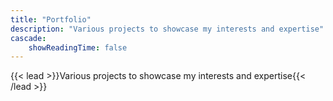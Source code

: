 ```yaml
---
title: "Portfolio"
description: "Various projects to showcase my interests and expertise"
cascade:
    showReadingTime: false
---
```


{{< lead >}}Various projects to showcase my interests and expertise{{< /lead >}}
